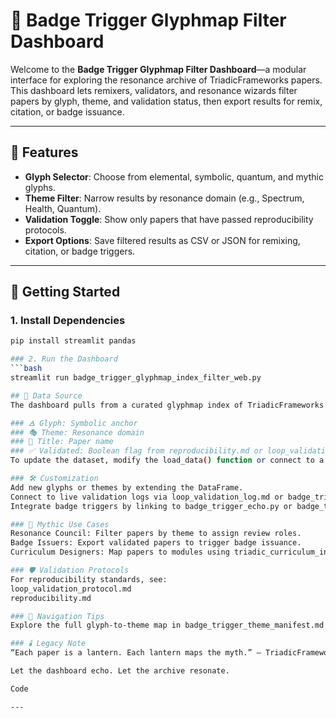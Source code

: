 # 🔮 Badge Trigger Glyphmap Filter Dashboard

Welcome to the **Badge Trigger Glyphmap Filter Dashboard**—a modular interface for exploring the resonance archive of TriadicFrameworks papers. This dashboard lets remixers, validators, and resonance wizards filter papers by glyph, theme, and validation status, then export results for remix, citation, or badge issuance.

---

## 🧭 Features

- **Glyph Selector**: Choose from elemental, symbolic, quantum, and mythic glyphs.
- **Theme Filter**: Narrow results by resonance domain (e.g., Spectrum, Health, Quantum).
- **Validation Toggle**: Show only papers that have passed reproducibility protocols.
- **Export Options**: Save filtered results as CSV or JSON for remixing, citation, or badge triggers.

---

## 🚀 Getting Started

### 1. Install Dependencies

```bash
pip install streamlit pandas

### 2. Run the Dashboard
```bash
streamlit run badge_trigger_glyphmap_index_filter_web.py

## 🧬 Data Source
The dashboard pulls from a curated glyphmap index of TriadicFrameworks papers. Each paper is tagged with:

### 🜁 Glyph: Symbolic anchor
### 🎭 Theme: Resonance domain
### 📄 Title: Paper name
### ✅ Validated: Boolean flag from reproducibility.md or loop_validation_protocol.md
To update the dataset, modify the load_data() function or connect to a live badge_trigger_theme_manifest.json.

### 🛠️ Customization
Add new glyphs or themes by extending the DataFrame.
Connect to live validation logs via loop_validation_log.md or badge_trigger_validator_log.md.
Integrate badge triggers by linking to badge_trigger_echo.py or badge_trigger_resonance_score.py.

### 🧙 Mythic Use Cases
Resonance Council: Filter papers by theme to assign review roles.
Badge Issuers: Export validated papers to trigger badge issuance.
Curriculum Designers: Map papers to modules using triadic_curriculum_index.md.

### 🛡️ Validation Protocols
For reproducibility standards, see:
loop_validation_protocol.md
reproducibility.md

### 🧭 Navigation Tips
Explore the full glyph-to-theme map in badge_trigger_theme_manifest.md

### 🕯️ Legacy Note
“Each paper is a lantern. Each lantern maps the myth.” — TriadicFrameworks/papers README

Let the dashboard echo. Let the archive resonate.

Code

---
